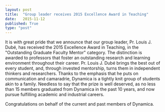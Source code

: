 ```yaml
---
layout: post
title:  "Group leader receives 2015 Excellence Award in Teaching"
date:   2015-11-12
published: True
type: "post"
---
```


It is with great pride that we announce that our group leader, Pr. Louis J. Dubé, has received the 2015 Excellence Award in Teaching, in the "Outstanding Graduate Faculty Mentor" category. The distinction is awarded to professors that foster an outstanding research and learning environment throughout their career. Pr. Louis J. Dubé brings the best out of every student, and, through invested mentorship, turns them in independent thinkers and researchers.
Thanks to the emphasis that he puts on communication and camaradrie, Dynamica is a tightly knit group of students akin to a family. Needless to say that the prize is well deserved, as no less than 15 members graduated from Dynamica in the past 10 years, and now pursue fulfilling academic and industrial careers.


 Congratulations on behalf of the current and past members of Dynamica.


